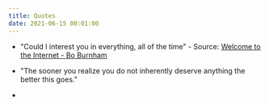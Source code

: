 ```yaml
---
title: Quotes
date: 2021-06-15 00:01:00
---
```


- "Could I interest you in everything, all of the time" - Source: [Welcome to the Internet - Bo Burnham](https://www.youtube.com/watch?v=k1BneeJTDcU)

- "The sooner you realize you do not inherently deserve anything the better this goes."
- 